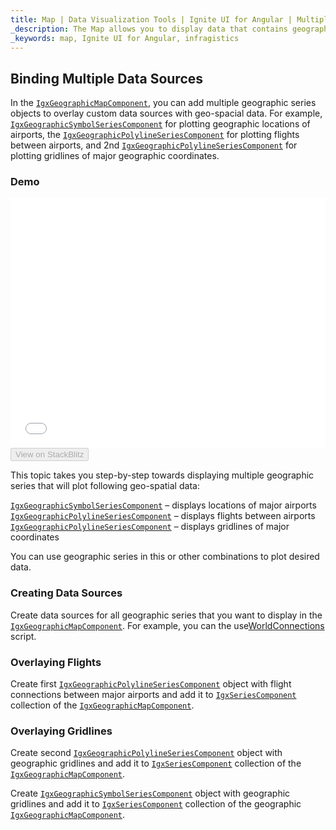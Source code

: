 ```yaml
---
title: Map | Data Visualization Tools | Ignite UI for Angular | Multiple Series | Infragistics
_description: The Map allows you to display data that contains geographic locations from view models or geo-spatial data loaded from shape files on geographic imagery maps.View the demo, dependencies, usage and toolbar for more information.
_keywords: map, Ignite UI for Angular, infragistics
---
```


## Binding Multiple Data Sources

In the [`IgxGeographicMapComponent`]({environment:dvApiBaseUrl}/products/ignite-ui-angular/api/docs/typescript/latest/classes/igxgeographicmapcomponent.html), you can add multiple geographic series objects to overlay custom data sources with geo-spacial data. For example, [`IgxGeographicSymbolSeriesComponent`]({environment:dvApiBaseUrl}/products/ignite-ui-angular/api/docs/typescript/latest/classes/igxgeographicsymbolseriescomponent.html) for plotting geographic locations of airports, the [`IgxGeographicPolylineSeriesComponent`]({environment:dvApiBaseUrl}/products/ignite-ui-angular/api/docs/typescript/latest/classes/igxgeographicpolylineseriescomponent.html) for plotting flights between airports, and 2nd [`IgxGeographicPolylineSeriesComponent`]({environment:dvApiBaseUrl}/products/ignite-ui-angular/api/docs/typescript/latest/classes/igxgeographicpolylineseriescomponent.html) for plotting gridlines of major geographic coordinates.

### Demo

<div class="sample-container loading" style="height: 400px">
    <iframe id="geo-map-binding-multiple-sources-iframe" src='{environment:dvDemosBaseUrl}/maps/geo-map-binding-multiple-sources' width="100%" height="100%" seamless frameBorder="0" onload="onXPlatSampleIframeContentLoaded(this);"></iframe>
</div>
<div>
    <button data-localize="stackblitz" disabled class="stackblitz-btn"   data-iframe-id="geo-map-binding-multiple-sources-iframe" data-demos-base-url="{environment:dvDemosBaseUrl}">View on StackBlitz
    </button>
</div>

<div class="divider--half"></div>

This topic takes you step-by-step towards displaying multiple geographic series that will plot following geo-spatial data:

[`IgxGeographicSymbolSeriesComponent`]({environment:dvApiBaseUrl}/products/ignite-ui-angular/api/docs/typescript/latest/classes/igxgeographicsymbolseriescomponent.html) – displays locations of major airports
[`IgxGeographicPolylineSeriesComponent`]({environment:dvApiBaseUrl}/products/ignite-ui-angular/api/docs/typescript/latest/classes/igxgeographicpolylineseriescomponent.html) – displays flights between airports
[`IgxGeographicPolylineSeriesComponent`]({environment:dvApiBaseUrl}/products/ignite-ui-angular/api/docs/typescript/latest/classes/igxgeographicpolylineseriescomponent.html) – displays gridlines of major coordinates

You can use geographic series in this or other combinations to plot desired data.

### Creating Data Sources

Create data sources for all geographic series that you want to display in the [`IgxGeographicMapComponent`]({environment:dvApiBaseUrl}/products/ignite-ui-angular/api/docs/typescript/latest/classes/igxgeographicmapcomponent.html). For example, you can the use[WorldConnections](geo-map-resources-world-connections.md) script.

### Overlaying Flights

Create first [`IgxGeographicPolylineSeriesComponent`]({environment:dvApiBaseUrl}/products/ignite-ui-angular/api/docs/typescript/latest/classes/igxgeographicpolylineseriescomponent.html) object with flight connections between major airports and add it to [`IgxSeriesComponent`]({environment:dvApiBaseUrl}/products/ignite-ui-angular/api/docs/typescript/latest/classes/igxseriescomponent.html) collection of the [`IgxGeographicMapComponent`]({environment:dvApiBaseUrl}/products/ignite-ui-angular/api/docs/typescript/latest/classes/igxgeographicmapcomponent.html).

### Overlaying Gridlines

Create second [`IgxGeographicPolylineSeriesComponent`]({environment:dvApiBaseUrl}/products/ignite-ui-angular/api/docs/typescript/latest/classes/igxgeographicpolylineseriescomponent.html) object with geographic gridlines and add it to [`IgxSeriesComponent`]({environment:dvApiBaseUrl}/products/ignite-ui-angular/api/docs/typescript/latest/classes/igxseriescomponent.html) collection of the [`IgxGeographicMapComponent`]({environment:dvApiBaseUrl}/products/ignite-ui-angular/api/docs/typescript/latest/classes/igxgeographicmapcomponent.html).

Create [`IgxGeographicSymbolSeriesComponent`]({environment:dvApiBaseUrl}/products/ignite-ui-angular/api/docs/typescript/latest/classes/igxgeographicsymbolseriescomponent.html) object with geographic gridlines and add it to [`IgxSeriesComponent`]({environment:dvApiBaseUrl}/products/ignite-ui-angular/api/docs/typescript/latest/classes/igxseriescomponent.html) collection of the geographic [`IgxGeographicMapComponent`]({environment:dvApiBaseUrl}/products/ignite-ui-angular/api/docs/typescript/latest/classes/igxgeographicmapcomponent.html).
